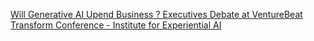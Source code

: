 [Will Generative AI Upend Business ? Executives Debate at VentureBeat Transform Conference - Institute for Experiential AI](https://qi.tc/qi/116946)